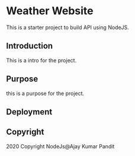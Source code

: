 # Weather Website

This is a starter project to build API using NodeJS.

## Introduction

This is a intro for the project.

## Purpose

this is a purpose for the project.

## Deployment

## Copyright

2020 Copyright NodeJs@Ajay Kumar Pandit